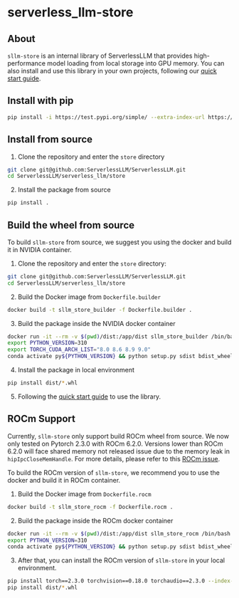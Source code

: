 # serverless_llm-store

## About

`sllm-store` is an internal library of ServerlessLLM that provides high-performance model loading from local storage into GPU memory. You can also install and use this library in your own projects, following our [quick start guide](https://serverlessllm.github.io/docs/stable/store/quickstart).

## Install with pip

``` bash
pip install -i https://test.pypi.org/simple/ --extra-index-url https://pypi.org/simple/ serverless_llm_store==0.0.1.dev3
```

## Install from source
1. Clone the repository and enter the `store` directory

``` bash
git clone git@github.com:ServerlessLLM/ServerlessLLM.git
cd ServerlessLLM/serverless_llm/store
```

2. Install the package from source

```bash
pip install .
```

## Build the wheel from source

To build `sllm-store` from source, we suggest you using the docker and build it in NVIDIA container.

1. Clone the repository and enter the `store` directory:

```bash
git clone git@github.com:ServerlessLLM/ServerlessLLM.git
cd ServerlessLLM/serverless_llm/store
```

2. Build the Docker image from `Dockerfile.builder`

``` bash
docker build -t sllm_store_builder -f Dockerfile.builder .
```

3. Build the package inside the NVIDIA docker container
``` bash
docker run -it --rm -v $(pwd)/dist:/app/dist sllm_store_builder /bin/bash
export PYTHON_VERSION=310
export TORCH_CUDA_ARCH_LIST="8.0 8.6 8.9 9.0"
conda activate py${PYTHON_VERSION} && python setup.py sdist bdist_wheel
``` 

4. Install the package in local environment
``` bash
pip install dist/*.whl
```

5. Following the [quick start guide](https://serverlessllm.github.io/docs/stable/store/quickstart) to use the library.

## ROCm Support

Currently, `sllm-store` only support build ROCm wheel from source. We now only tested on Pytorch 2.3.0 with ROCm 6.2.0. Versions lower than ROCm 6.2.0 will face shared memory not released issue due to the memory leak in `hipIpcCloseMemHandle`. For more details, please refer to this [ROCm issue](https://github.com/ROCm/HIP/issues/3580).

To build the ROCm version of `sllm-store`, we recommend you to use the docker and build it in ROCm container.

1. Build the Docker image from `Dockerfile.rocm`

``` bash
docker build -t sllm_store_rocm -f Dockerfile.rocm .
```

2. Build the package inside the ROCm docker container
``` bash
docker run -it --rm -v $(pwd)/dist:/app/dist sllm_store_rocm /bin/bash
export PYTHON_VERSION=310
conda activate py${PYTHON_VERSION} && python setup.py sdist bdist_wheel
```

3. After that, you can install the ROCm version of `sllm-store` in your local environment.

``` bash
pip install torch==2.3.0 torchvision==0.18.0 torchaudio==2.3.0 --index-url https://download.pytorch.org/whl/rocm6.0
pip install dist/*.whl
```
